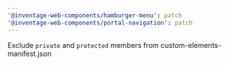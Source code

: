 ```yaml
---
'@inventage-web-components/hamburger-menu': patch
'@inventage-web-components/portal-navigation': patch
---
```


Exclude `private` and `protected` members from custom-elements-manifest.json
